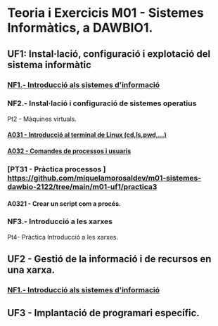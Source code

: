 # Teoria i Exercicis M01 - Sistemes Informàtics, a DAWBIO1. 

## UF1: Instal·lació, configuració i explotació del sistema informàtic

### [NF1.- Introducció als sistemes d'informació](./m01-uf1/uf1-nf1-sessio11-components-si.md)

### NF2.- Instal·lació i configuració de sistemes operatius

Pt2 - Màquines virtuals.

#### [A031 - Introducció al terminal de Linux (cd,ls,pwd,...)](./m01-uf1/uf1-nf2-exercicisTerminalLinux.md)

#### [A032 - Comandes de processos i usuaris](./m01-uf1/uf1-nf2-pt3-introprocessos.md)

### [PT31 - Pràctica processos ] https://github.com/miquelamorosaldev/m01-sistemes-dawbio-2122/tree/main/m01-uf1/practica3


#### A0321 - Crear un script com a procés.


### NF3.- Introducció a les xarxes

Pt4- Pràctica Introducció a les xarxes.

## UF2 - Gestió de la informació i de recursos en una xarxa.
### [NF1.- Introducció als sistemes d'informació](./m01-uf2/uf2-nf1-scripting.md)

## UF3 - Implantació de programari específic.
